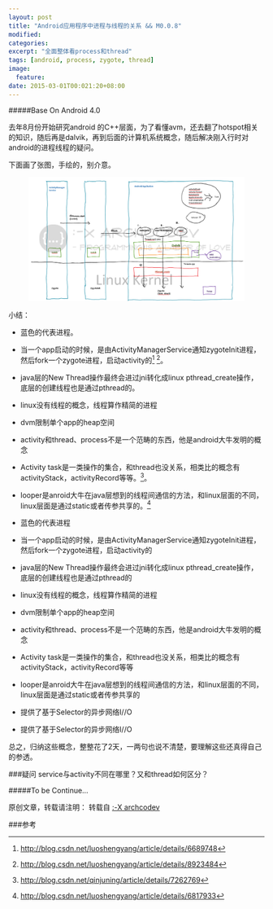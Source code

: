 ```yaml
---
layout: post
title: "Android应用程序中进程与线程的关系 && M0.0.8"
modified:
categories: 
excerpt: "全面整体看process和thread"
tags: [android, process, zygote, thread]
image:
  feature:
date: 2015-03-01T00:021:20+08:00
---
```

#####Base On Android 4.0

去年8月份开始研究android 的C++层面，为了看懂avm，还去翻了hotspot相关的知识，随后再是dalvik，再到后面的计算机系统概念，随后解决刚入行时对android的进程线程的疑问。

下面画了张图，手绘的，别介意。

<figure>
	<a href="/images/2015/03/01.png"><img src="/images/2015/03/01.png"></a>
</figure>

小结：
* 蓝色的代表进程。
* 当一个app启动的时候，是由ActivityManagerService通知zygoteInit进程，然后fork一个zygote进程，启动activity的[^1] [^2]。 
* java层的New Thread操作最终会进过jni转化成linux pthread_create操作，底层的创建线程也是通过pthread的。
* linux没有线程的概念，线程算作精简的进程
* dvm限制单个app的heap空间
* activity和thread、process不是一个范畴的东西，他是android大牛发明的概念
* Activity task是一类操作的集合，和thread也没关系，相类比的概念有activityStack，activityRecord等等。[^3]。
* looper是anroid大牛在java层想到的线程间通信的方法，和linux层面的不同，linux层面是通过static或者传参共享的。[^4]


* 蓝色的代表进程

* 当一个app启动的时候，是由ActivityManagerService通知zygoteInit进程，然后fork一个zygote进程，启动activity的

* java层的New Thread操作最终会进过jni转化成linux pthread_create操作，底层的创建线程也是通过pthread的

* linux没有线程的概念，线程算作精简的进程

* dvm限制单个app的heap空间

* activity和thread、process不是一个范畴的东西，他是android大牛发明的概念

* Activity task是一类操作的集合，和thread也没关系，相类比的概念有activityStack，activityRecord等等

* looper是anroid大牛在java层想到的线程间通信的方法，和linux层面的不同，linux层面是通过static或者传参共享的

* 提供了基于Selector的异步网络I//O

* 提供了基于Selector的异步网络I//O

总之，归纳这些概念，整整花了2天，一两句也说不清楚，要理解这些还真得自己的参透。

###疑问
service与activity不同在哪里？又和thread如何区分？

#####To be Continue…

原创文章，转载请注明： 转载自 <a href="http://archcodev.com">:-X archcodev</a>

###参考
[^1]: <http://blog.csdn.net/luoshengyang/article/details/6689748>
[^2]: <http://blog.csdn.net/luoshengyang/article/details/8923484>
[^3]: <http://blog.csdn.net/qinjuning/article/details/7262769>
[^4]: <http://blog.csdn.net/luoshengyang/article/details/6817933>